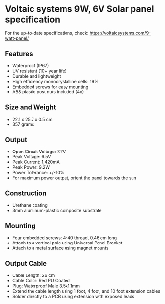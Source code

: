 # Voltaic systems 9W, 6V Solar panel specification

For the up-to-date specifications, check: https://voltaicsystems.com/9-watt-panel/ 

## Features
* Waterproof (IP67)
* UV resistant (10+ year life)
* Durable and lightweight
* High efficiency monocrystalline cells: 19%
* Embedded screws for easy mounting
* ABS plastic post nuts included (4x)

## Size and Weight
* 22.1 x 25.7 x 0.5 cm
* 357 grams

## Output
* Open Circuit Voltage: 7.7V
* Peak Voltage: 6.5V
* Peak Current: 1,420mA
* Peak Power: 9.2W
* Power Tolerance: +/-10%
* For maximum power output, orient the panel towards the sun

## Construction
* Urethane coating
* 3mm aluminum-plastic composite substrate

## Mounting
* Four embedded screws: 4-40 thread, 0.46 cm long
* Attach to a vertical pole using Universal Panel Bracket
* Attach to a metal surface using magnet mounts

## Output Cable
* Cable Length: 26 cm
* Cable Color: Red PU Coated
* Plug: Waterproof Male 3.5x1.1mm
* Extend the cable length using 1 foot, 4 foot, and 10 foot extension cables
* Solder directly to a PCB using extension with exposed leads
